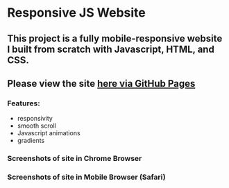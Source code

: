# Responsive JS Website

## This project is a fully mobile-responsive website I built from scratch with Javascript, HTML, and CSS.

## Please view the site [here via GitHub Pages](https://valerienierenberg.github.io/responsive_js_website)

### Features:
- responsivity
- smooth scroll
- Javascript animations
- gradients

### Screenshots of site in Chrome Browser


### Screenshots of site in Mobile Browser (Safari)
